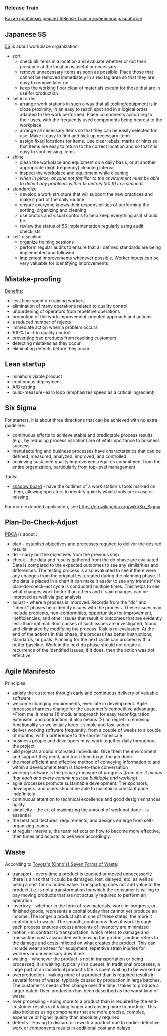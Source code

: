 ### Release Train

[Какие проблемы решает Release Train в мобильной разработке](https://habr.com/ru/company/dododev/blog/706158/)

## Japanese 5S

[5S](https://en.wikipedia.org/wiki/5S_(methodology)) is about workplace organization:
- sort
	- check all items in a location and evaluate whether or not their presence at the location is useful or necessary
	- remove unnecessary items as soon as possible. Place those that cannot be removed immediately in a red tag area so that they are easy to remove later on
	- keep the working floor clear of materials except for those that are in use for production
- set in order
	- arrange work stations in such a way that all tooling/equipment is in close proximity, in an easy to reach spot and in a logical order adapted to the work performed. Place components according to their uses, with the frequently used components being nearest to the workplace
	- arrange all necessary items so that they can be easily selected for use. Make it easy to find and pick up necessary items
	- assign fixed locations for items. Use clear labels, marks or hints so that items are easy to return to the correct location and so that it is easy to spot missing items
- shine
	- clean the workplace and equipment on a daily basis, or at another appropriate (high frequency) cleaning interval
	- inspect the workplace and equipment while cleaning
	- *when in place, anyone not familiar to the environment must be able to detect any problems within 15 metres (50 ft) in 5 seconds*
- standardize
	- develop a work structure that will support the new practices and make it part of the daily routine
	- ensure everyone knows their responsibilities of performing the sorting, organizing and cleaning
	- use photos and visual controls to help keep everything as it should be
	- review the status of 5S implementation regularly using audit checklists
- self-discipline
	- organize training sessions
	- perform regular audits to ensure that all defined standards are being implemented and followed
	- implement improvements whenever possible. Worker inputs can be very valuable for identifying improvements

## Mistake-proofing

[Benefits](https://en.wikipedia.org/wiki/Poka-yoke#Benefits_of_poka-yoke_implementation):

- less time spent on training workers
- elimination of many operations related to quality control
- unburdening of operators from repetitive operations
- promotion of the work improvement-oriented approach and actions
- a reduced number of rejects
- immediate action when a problem occurs
- 100% built-in quality control
- preventing bad products from reaching customers
- detecting mistakes as they occur
- eliminating defects before they occur

## Lean startup

- minimum viable product
- continuous deployment
- A/B testing
- build-measure-learn loop (emphasizes speed as a critical ingredient)

## Six Sigma

For starters, it is about three directions that can be achieved with no extra guideline:

- continuous efforts to achieve stable and predictable process results (e.g., by reducing process variation) are of vital importance to business success
- manufacturing and business processes have characteristics that can be defined, measured, analyzed, improved, and controlled
- achieving sustained quality improvement requires commitment from the entire organization, particularly from top-level management

Tools:

- [shadow board](https://en.wikipedia.org/wiki/Shadow_board) - have the outlines of a work station's tools marked on them, allowing operators to identify quickly which tools are in use or missing

For more extended application, see <https://en.wikipedia.org/wiki/Six_Sigma>.

## Plan-Do-Check-Adjust

[PDCA](https://en.wikipedia.org/wiki/PDCA) is about :

- plan - establish objectives and processes required to deliver the desired results
- do - carry out the objectives from the previous step
- check - the data and results gathered from the do phase are evaluated. Data is compared to the expected outcomes to see any similarities and differences. The testing process is also evaluated to see if there were any changes from the original test created during the planning phase. If the data is placed in a chart it can make it easier to see any trends if the plan–do–check–act cycle is conducted multiple times. This helps to see what changes work better than others and if said changes can be improved as well via gap analysis
- adjust - where a process is improved. Records from the "do" and "check" phases help identify issues with the process. These issues may include problems, non-conformities, opportunities for improvement, inefficiencies, and other issues that result in outcomes that are evidently less-than-optimal. Root causes of such issues are investigated, found, and eliminated by modifying the process. Risk is re-evaluated. At the end of the actions in this phase, the process has better instructions, standards, or goals. Planning for the next cycle can proceed with a better baseline. Work in the next do phase should not create a recurrence of the identified issues; if it does, then the action was not effective

## Agile Manifesto

Principles:
- satisfy the customer through early and continuous delivery of valuable software
- welcome changing requirements, even late in development. Agile processes harness change for the customer's competitive advantage. *From me: it means (1) modular approach for easy reconfiguration, extension, and contraction; it also means (2) no regret in removing functionality so we initially keep it simple and fast-added
- deliver working software frequently, from a  couple of weeks to a couple of months, with a preference to the shorter timescale
- business people and developers must work together daily throughout the project
- uild projects around motivated individuals. Give them the environment and support they need, and trust them to get the job done
- the most efficient and effective method of conveying information to and within a development team is face-to-face conversation
- working software is the primary measure of progress (*from me: it means that each and every commit must be buildable and working*)
- agile processes promote sustainable development. The sponsors, developers, and users should be able to maintain a constant pace indefinitely
- continuous attention to technical excellence and good design enhances agility
- simplicity - the art of maximizing the amount of work not done - is essential
- the best architectures, requirements, and designs emerge from self-organizing teams.
- at regular intervals, the team reflects on how to become more effective, then tunes and adjusts its behavior accordingly.

## Waste

According to [Toyota's (Ohno's) Seven Forms of Waste](https://en.wikipedia.org/wiki/Muda_(Japanese_term)#Toyota's_(Ohno's)_Seven_Forms_of_Waste):
- transport - every time a product is touched or moved unnecessarily there is a risk that it could be damaged, lost, delayed, etc. as well as being a cost for no added value. Transporting does not add value to the product, i.e. is not a transformation for which the consumer is willing to pay moving products that are not actually required to perform an operation
- invertory - whether in the form of raw materials, work-in-progress, or finished goods, represents a capital outlay that cannot yet produce an income. The longer a product sits in one of these states, the more it contributes to waste. The smooth, continuous flow of work through each process ensures excess amounts of inventory are minimized
- motion - in contrast to transportation, which refers to damage and transaction costs associated with moving the product, motion refers to the damage and costs inflicted on what creates the product. This can include wear and tear for equipment, repetitive strain injuries for workers or unnecessary downtime
- waiting - whenever the product is not in transportation or being processed, it is waiting (typically in a queue). In traditional processes, a large part of an individual product's life is spent waiting to be worked on
- overproduction - мaking more of a product than is required results in several forms of waste, typically caused by production in large batches. The customer's needs often change over the time it takes to produce a larger batch. Over-production has been described as the worst kind of waste
- over processing - вoing more to a product than is required by the end-customer results in it taking longer and costing more to produce. This also includes using components that are more precise, complex, expensive or higher quality than absolutely required
- defects - Having to discard or rework a product due to earlier defective work or components results in additional cost and delays